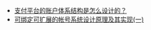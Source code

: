- [支付平台的账户体系结构是怎么设计的？](https://www.zhihu.com/question/27606493)
- [可绑定可扩展的帐号系统设计原理及其实现(一)](http://blog.cocosdever.com/2016/03/08/The-design-principle-and-implementation-of-extensible-account-system-1/)